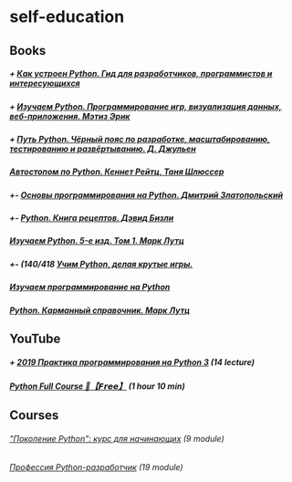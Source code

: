 # self-education

## Books

##### + [Как устроен Python. Гид для разработчиков, программистов и интересующихся](https://ru.pdfdrive.com/%D0%9A%D0%B0%D0%BA-%D1%83%D1%81%D1%82%D1%80%D0%BE%D0%B5%D0%BD-python-%D0%93%D0%B8%D0%B4-%D0%B4%D0%BB%D1%8F-%D1%80%D0%B0%D0%B7%D1%80%D0%B0%D0%B1%D0%BE%D1%82%D1%87%D0%B8%D0%BA%D0%BE%D0%B2-%D0%BF%D1%80%D0%BE%D0%B3%D1%80%D0%B0%D0%BC%D0%BC%D0%B8%D1%81%D1%82%D0%BE%D0%B2-%D0%B8-%D0%B8%D0%BD%D1%82%D0%B5%D1%80%D0%B5%D1%81%D1%83%D1%8E%D1%89%D0%B8%D1%85%D1%81%D1%8F-d176561988.html)

##### + [Изучаем Python. Программирование игр, визуализация данных, веб-приложения. Мэтиз Эрик](https://codernet.ru/tem/static/pdfjs/web/viewer.html?file=/media/%D0%98%D0%B7%D1%83%D1%87%D0%B0%D0%B5%D0%BC%20Python.%20%D0%9F%D1%80%D0%BE%D0%B3%D1%80%D0%B0%D0%BC%D0%BC%D0%B8%D1%80%D0%BE%D0%B2%D0%B0%D0%BD%D0%B8%D0%B5%20%D0%B8%D0%B3%D1%80,%20%D0%B2%D0%B8%D0%B7%D1%83%D0%B0%D0%BB%D0%B8%D0%B7%D0%B0%D1%86%D0%B8%D1%8F%20%D0%B4%D0%B0%D0%BD%D0%BD%D1%8B%D1%85,%20%D0%B2%D0%B5%D0%B1-%D0%BF%D1%80%D0%B8%D0%BB%D0%BE%D0%B6%D0%B5%D0%BD%D0%B8%D1%8F.%20%D0%9C%D1%8D%D1%82%D0%B8%D0%B7%20%D0%AD%D1%80%D0%B8%D0%BA/%D0%98%D0%B7_7GYKYb2.pdf)

##### + [Путь Python. Чёрный пояс по разработке, масштабированию, тестированию и развёртыванию. Д. Джульен](https://codernet.ru/tem/static/pdfjs/web/viewer.html?file=/media/%D0%9F%D1%83%D1%82%D1%8C%20Pytho%D0%BF.%20%D0%94.%20%D0%94%D0%B6%D1%83%D0%BB%D1%8C%D0%B5%D0%BD/put_pythop_dzhulen.pdf)

##### [Автостопом по Python. Кеннет Рейтц, Таня Шлюссер](https://codernet.ru/tem/static/pdfjs/web/viewer.html?file=/media/%D0%90%D0%B2%D1%82%D0%BE%D1%81%D1%82%D0%BE%D0%BF%D0%BE%D0%BC%20%D0%BF%D0%BE%20Python.%20%D0%9A%D0%B5%D0%BD%D0%BD%D0%B5%D1%82%20%D0%A0%D0%B5%D0%B9%D1%82%D1%86,%20%D0%A2%D0%B0%D0%BD%D1%8F%20%D0%A8%D0%BB%D1%8E%D1%81%D1%81%D0%B5%D1%80/%D0%90%D0%B2%D1%82%D0%BE%D1%81%D1%82%D0%BE%D0%BF%D0%BE%D0%BC_%D0%BF%D0%BE_Python._%D0%9A%D0%B5%D0%BD%D0%BD%D0%B5%D1%82_%D0%A0%D0%B5%D0%B9%D1%82%D1%86_%D0%A2%D0%B0%D0%BD%D1%8F_%D0%A8%D0%BB%D1%8E%D1%81%D1%81%D0%B5%D1%80.pdf)

##### +- [Основы программирования на Python. Дмитрий Златопольский](https://codernet.ru/tem/static/pdfjs/web/viewer.html?file=/media/%D0%9E%D1%81%D0%BD%D0%BE%D0%B2%D1%8B%20%D0%BF%D1%80%D0%BE%D0%B3%D1%80%D0%B0%D0%BC%D0%BC%D0%B8%D1%80%D0%BE%D0%B2%D0%B0%D0%BD%D0%B8%D1%8F%20%D0%BD%D0%B0%20Python.%20%D0%94%D0%BC%D0%B8%D1%82%D1%80%D0%B8%D0%B9%20%D0%97%D0%BB%D0%B0%D1%82%D0%BE%D0%BF%D0%BE%D0%BB%D1%8C%D1%81%D0%BA%D0%B8%D0%B9/%D0%9E%D1%81%D0%BD%D0%BE%D0%B2%D1%8B_%D0%BF%D1%80%D0%BE%D0%B3%D1%80%D0%B0%D0%BC%D0%BC%D0%B8%D1%80%D0%BE%D0%B2%D0%B0%D0%BD%D0%B8%D1%8F_%D0%BD%D0%B0_Pyth_BJHjEiS.pdf)

##### +- [Python. Книга рецептов. Дэвид Бизли](https://codernet.ru/tem/static/pdfjs/web/viewer.html?file=/media/Python.%20%D0%9A%D0%BD%D0%B8%D0%B3%D0%B0%20%D1%80%D0%B5%D1%86%D0%B5%D0%BF%D1%82%D0%BE%D0%B2.%20%D0%94%D1%8D%D0%B2%D0%B8%D0%B4%20%D0%91%D0%B8%D0%B7%D0%BB%D0%B8/python_kniga_receptov.pdf)

##### [Изучаем Python. 5-е изд. Том 1. Марк Лутц](https://codernet.ru/tem/static/pdfjs/web/viewer.html?file=/media/%D0%98%D0%B7%D1%83%D1%87%D0%B0%D0%B5%D0%BC%20Python.%205-%D0%B5%20%D0%B8%D0%B7%D0%B4.%20%D0%A2%D0%BE%D0%BC%201.%20%D0%9C%D0%B0%D1%80%D0%BA%20%D0%9B%D1%83%D1%82%D1%86/izuchaem_python_5-e_izd_tom_1_mark_lutc_QQYHwCA.pdf)

##### +- (140/418 [Учим Python, делая крутые игры.](https://ru.pdfdrive.com/%D0%A3%D1%87%D0%B8%D0%BC-python-%D0%B4%D0%B5%D0%BB%D0%B0%D1%8F-%D0%BA%D1%80%D1%83%D1%82%D1%8B%D0%B5-%D0%B8%D0%B3%D1%80%D1%8B-d191395443.html)

##### [Изучаем программирование на Python](https://ru.pdfdrive.com/%D0%98%D0%B7%D1%83%D1%87%D0%B0%D0%B5%D0%BC-%D0%BF%D1%80%D0%BE%D0%B3%D1%80%D0%B0%D0%BC%D0%BC%D0%B8%D1%80%D0%BE%D0%B2%D0%B0%D0%BD%D0%B8%D0%B5-%D0%BD%D0%B0-python-d184785742.html)

##### [Python. Карманный справочник. Марк Лутц](https://codernet.ru/tem/static/pdfjs/web/viewer.html?file=/media/Python.%20%D0%9A%D0%B0%D1%80%D0%BC%D0%B0%D0%BD%D0%BD%D1%8B%D0%B9%20%D1%81%D0%BF%D1%80%D0%B0%D0%B2%D0%BE%D1%87%D0%BD%D0%B8%D0%BA.%20%D0%9C%D0%B0%D1%80%D0%BA%20%D0%9B%D1%83%D1%82%D1%86/python_karmannyy_spravochnik_mark_lutts.pdf)


## YouTube

##### + [2019 Практика программирования на Python 3](https://www.youtube.com/playlist?list=PLRDzFCPr95fLuusPXwvOPgXzBL3ZTzybY) (14 lecture)

##### [Python Full Course 🐍【𝙁𝙧𝙚𝙚】](https://www.youtube.com/watch?v=XKHEtdqhLK8&t=1077s) (1 hour 10 min)


## Courses

###### ["Поколение Python": курс для начинающих](https://stepik.org/course/58852/syllabus) (9 module)

###### [Профессия Python-разработчик](https://go.skillbox.ru/profession/profession-python) (19 module)
